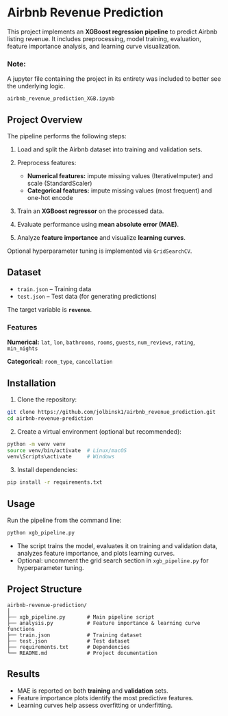 # Airbnb Revenue Prediction

This project implements an **XGBoost regression pipeline** to predict Airbnb listing revenue. It includes preprocessing, model training, evaluation, feature importance analysis, and learning curve visualization.

### Note: 
A jupyter file containing the project in its entirety was included to better see the underlying logic.
```
airbnb_revenue_prediction_XGB.ipynb
```

## Project Overview

The pipeline performs the following steps:

1. Load and split the Airbnb dataset into training and validation sets.
2. Preprocess features:

   * **Numerical features:** impute missing values (IterativeImputer) and scale (StandardScaler)
   * **Categorical features:** impute missing values (most frequent) and one-hot encode
3. Train an **XGBoost regressor** on the processed data.
4. Evaluate performance using **mean absolute error (MAE)**.
5. Analyze **feature importance** and visualize **learning curves**.

Optional hyperparameter tuning is implemented via `GridSearchCV`.

## Dataset

* `train.json` – Training data
* `test.json` – Test data (for generating predictions)

The target variable is **`revenue`**.

### Features

**Numerical:**
`lat`, `lon`, `bathrooms`, `rooms`, `guests`, `num_reviews`, `rating`, `min_nights`

**Categorical:**
`room_type`, `cancellation`

## Installation

1. Clone the repository:

```bash
git clone https://github.com/jolbinsk1/airbnb_revenue_prediction.git
cd airbnb-revenue-prediction
```

2. Create a virtual environment (optional but recommended):

```bash
python -m venv venv
source venv/bin/activate  # Linux/macOS
venv\Scripts\activate     # Windows
```

3. Install dependencies:

```bash
pip install -r requirements.txt
```

## Usage

Run the pipeline from the command line:

```bash
python xgb_pipeline.py
```

* The script trains the model, evaluates it on training and validation data, analyzes feature importance, and plots learning curves.
* Optional: uncomment the grid search section in `xgb_pipeline.py` for hyperparameter tuning.

## Project Structure

```
airbnb-revenue-prediction/
│
├── xgb_pipeline.py       # Main pipeline script
├── analysis.py           # Feature importance & learning curve functions
├── train.json            # Training dataset
├── test.json             # Test dataset
├── requirements.txt      # Dependencies
└── README.md             # Project documentation
```

## Results

* MAE is reported on both **training** and **validation** sets.
* Feature importance plots identify the most predictive features.
* Learning curves help assess overfitting or underfitting.
